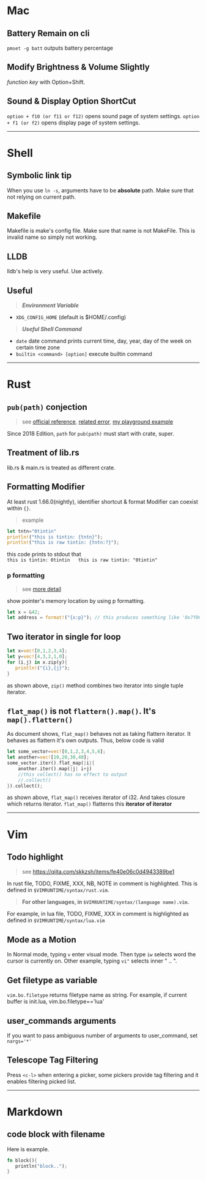 # Mac

## Battery Remain on cli

`pmset -g batt` outputs battery percentage

## Modify Brightness & Volume Slightly

*function key* with Option+Shift.

## Sound & Display Option ShortCut

`option + f10 (or f11 or f12)` opens sound page of system settings. 
`option + f1 (or f2)` opens display page of system settings. 

---

# Shell

## Symbolic link tip

When you use `ln -s`, arguments have to be **absolute** path.
Make sure that not relying on current path.

## Makefile

Makefile is make's config file. Make sure that name is not MakeFile.
This is invalid name so simply not working.

## LLDB

lldb's help is very useful. Use actively.

## Useful

>***Environment Variable***

- `XDG_CONFIG_HOME` (default is $HOME/.config)

>***Useful Shell Command***

- `date`
date command prints current time, day, year, day of the week on certain time zone
- `builtin <command> [option]`
execute builtin command

---

# Rust

## `pub(path)` conjection

>see [official reference](https://doc.rust-lang.org/reference/visibility-and-privacy.htmlpubin-path-pubcrate-pubsuper-and-pubself), [related error](https://doc.rust-lang.org/error-index.html#E0704), [my playground example](https://github.com/ah-y/playground/blob/master/rust/elseeee/src/main.rs)

Since 2018 Edition, `path` for `pub(path)` must start with crate, super.

## Treatment of lib.rs

lib.rs & main.rs is treated as different crate.

## Formatting Modifier

At least rust 1.66.0(nightly), identifier shortcut & format Modifier can coexist within `{}`.

>example
```rust
let tntn="0tintin"
println!("this is tintin: {tntn}");
println!("this is raw tintin: {tntn:?}");
```

this code prints to stdout that  
`this is tintin: 0tintin  
this is raw tintin: "0tintin"`

### p formatting

>see [more detail](https://doc.rust-lang.org/core/fmt/trait.Pointer.html)

show pointer's memory location by using p formatting.

```rust
let x = &42;
let address = format!("{x:p}"); // this produces something like '0x7f06092ac6d0'
```

## Two iterator in single for loop

```rust
let x=vec![0,1,2,3,4];
let y=vec![4,3,2,1,0];
for (i,j) in x.zip(y){
   println!("{i},{j}");
}
```

as shown above, `zip()` method combines two iterator into single tuple iterator.

## `flat_map()` is not `flattern().map()`. It's `map().flattern()`

As document shows, `flat_map()` behaves not as taking flattern iterator. It behaves as flattern it's own outputs.
Thus, below code is valid

```rust
let some_vector=vec![0,1,2,3,4,5,6];
let another=vec![10,20,30,40];
some_vector.iter().flat_map(|i|{
    another.iter().map(|j| i+j)
    //this collect() has no effect to output
    //.collect()
}).collect();
```

as shown above, `flat_map()` receives iterator of i32. And takes closure which returns iterator.
`flat_map()` flatterns this **iterator of iterator**

---

# Vim

## Todo highlight

>see <https://qiita.com/skkzsh/items/fe40e06c0d4943389be1>

In rust file, TODO, FIXME, XXX, NB, NOTE in comment is highlighted.
This is defined in `$VIMRUNTIME/syntax/rust.vim`.

>**For other languages, in `$VIMRUNTIME/syntax/(language name).vim`.**

For example, in lua file, TODO, FIXME, XXX in comment is highlighted
as defined in  `$VIMRUNTIME/syntax/lua.vim`

## Mode as a Motion

In Normal mode, typing `v` enter visual mode. Then type `iw` selects word the cursor is currently on.
Other example, typing `vi"` selects inner " .. ".

## Get filetype as variable

`vim.bo.filetype` returns filetype name as string. For example, if current buffer is init.lua, vim.bo.filetype=='lua'

## user_commands arguments

If you want to pass ambiguous number of arguments to user_command, set `nargs='*'`

## Telescope Tag Filtering

Press `<c-l>` when entering a picker, some pickers provide tag filtering and it enables filtering picked list.

---

# Markdown

## code block with filename

Here is example.

```rust:code_block.rs
fn block(){
   println("block..");
}
```
